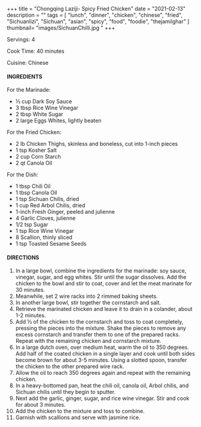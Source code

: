 +++
title = "Chongqing Laziji- Spicy Fried Chicken"
date = "2021-02-13"
description = ""
tags = [
    "lunch",
    "dinner",
    "chicken",
    "chinese", 
    "fried",
    "Sichuanlizi",
    "Sichuan",
    "asian",
    "spicy",
    "food",
    "foodie",
    "thejamilghar"
]
thumbnail= "images/SichuanChilli.jpg "
+++

Servings: 4 <!--more-->

Cook Time: 40 minutes

Cuisine: Chinese 

#### INGREDIENTS 

For the Marinade: 

* ⅓ cup Dark Soy Sauce 
* 3 tbsp Rice Wine Vinegar 
* 2 tbsp White Sugar
* 2 large Eggs Whites, lightly beaten 

For the Fried Chicken:

* 2 lb Chicken Thighs, skinless and boneless, cut into 1-inch pieces 
* 1 tsp Kosher Salt
* 2 cup Corn Starch
* 2 qt Canola Oil 

For the Dish: 

* 1 tbsp Chili Oil 
* 1 tbsp Canola Oil
* 1 tsp Sichuan Chilis, dried
* 1 cup Red Arbol Chilis, dried
* 1-inch Fresh Ginger, peeled and julienne
* 4 Garlic Cloves, julienne
* 1/2 tsp Sugar 
* 1 tsp Rice Wine Vinegar
* 8 Scallion, thinly sliced
* 1 tsp Toasted Sesame Seeds

#### DIRECTIONS 
1. In a large bowl, combine the ingredients for the marinade: soy sauce, vinegar, sugar, and egg whites. Stir until the sugar dissolves. Add the chicken to the bowl and stir to coat, cover and let the meat marinate for 30 minutes.  
2. Meanwhile, set 2 wire racks into 2 rimmed baking sheets. 
3. In another large bowl, stir together the cornstarch and salt. 
4. Retrieve the marinated chicken and leave it to drain in a colander, about 1-2 minutes. 
5. Add ⅓ of the chicken to the cornstarch and toss to coat completely, pressing the pieces into the mixture. Shake the pieces to remove any excess cornstarch and transfer them to one of the prepared racks. Repeat with the remaining chicken and cornstarch mixture. 
6. In a large dutch oven, over medium heat, warm the oil to 350 degrees. Add half of the coated chicken in a single layer and cook until both sides become brown for about 3-5 minutes. Using a slotted spoon, transfer the chicken to the other prepared wire rack. 
7. Allow the oil to reach 350 degrees again and repeat with the remaining chicken. 
8. In a heavy-bottomed pan, heat the chili oil, canola oil, Arbol chilis, and Sichuan chilis until they begin to sputter. 
9. Next add the garlic, ginger, sugar, and rice wine vinegar. Stir and cook for about 3 minutes. 
10. Add the chicken to the mixture and toss to combine. 
11. Garnish with scallions and serve with jasmine rice. 
